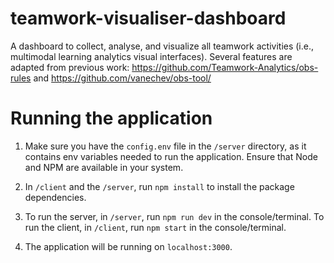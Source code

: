 # teamwork-visualiser-dashboard

A dashboard to collect, analyse, and visualize all teamwork activities (i.e., multimodal learning analytics visual interfaces). Several features are adapted from previous work: https://github.com/Teamwork-Analytics/obs-rules and https://github.com/vanechev/obs-tool/

# Running the application

1. Make sure you have the `config.env` file in the `/server` directory, as it contains env variables needed to run the application. Ensure that Node and NPM are available in your system.

2. In `/client` and the `/server`, run `npm install` to install the package dependencies.

3. To run the server, in `/server`, run `npm run dev` in the console/terminal.
   To run the client, in `/client`, run `npm start` in the console/terminal.

4. The application will be running on `localhost:3000`.
